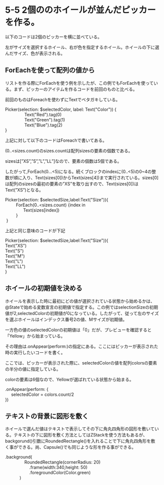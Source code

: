 # 5-5 2個ののホイールが並んだピッカーを作る。

以下のコードは2個のピッカーを横に並べている。

左がサイズを選択するホイール、右が色を指定するホイール。ホイールの下に選んだサイズ、色が表示される。

  

## ForEachを使って配列の値から

リストを作る際にForEachを使う例を示したが、この例でもForEachを使っている。まず、ピッカーのアイテムを作るコードを前回のものと比べる。

前回のものはForeachを使わずにTextでベタガキしている。

Picker(selection: $selectedColor, label: Text("Color")) {  
                Text("Red").tag(0)  
                Text("Green").tag(1)  
                Text("Blue").tag(2)  
}  
  

  

上記に対して以下のコードはForeachで書いてある。

(0..<sizes.count)のsizes.countは配列sizesの要素の個数である。

sizesは\[”XS”,”S”,”L”,”LL”\]なので、要素の個数は5個である。

したがって,ForEach(0...<5)になる。続くブロックのindexに(0..<5)の0~4の整数が順に入り、Text(sizes\[0\])からText(sizes\[4\])まで実行されている。sizes\[0\]は配列のsizesの最初の要素の”XS”を取り出すので、Text(sizes\[0\])はText(”XS”)となる。

 Picker(selection: $selectedSize,label:Text("Size")){  
         ForEach(0..<sizes.count) {index in  
               Text(sizes\[index\])  
         }  
 }

  

上記と同じ意味のコードが下記

Picker(selection: $selectedSize,label:Text("Size")){  
    Text("XS")  
    Text("S")  
    Text("M")  
    Text("L")  
    Text("LL")  
}

  

  

## ホイールの初期値を決める

ホイールを表示した時に最初にどの値が選択されている状態から始めるかは、@Stateで始める変数宣言の初期値で指定する。この例ではselectionSizeの初期値が2,selectedColorの初期値が0になっている。したがって、従って左のサイズを選ぶホイールはインデックス番号2の値、Mサイズが初期値。

一方色の値のselectedColorの初期値は「0」だが、プレビューを確認すると「Yellow」から始まっている。

その理由は.onAppear(perform:)の指定にある。ここにはピッカーが表示された時の実行したいコードを書く。

ここでは、ピッカーが表示された際に、selectedColorの値を配列colorsの要素の半分の値に指定している。

colorの要素は6個なので、Yellowが選ばれている状態から始まる。

  

.onAppear(perform: {  
     selectedColor = colors.count/2  
})

  

## テキストの背景に図形を敷く

ホイールで選んだ値はテキストで表示してその下に角丸四角形の図形を敷いている。テキストの下に図形を敷く方法としてはZStackを使う方法もあるが、backgorund()引数にRoundedRectangle()を入れることで下に角丸四角形を敷く事ができる。尚、Capsule()でも同じような形を作る事ができる。

  

.background(  
                RoundedRectangle(cornerRadius: 20)  
                    .frame(width:340,height: 50)  
                    .foregroundColor(Color.green)  
            )